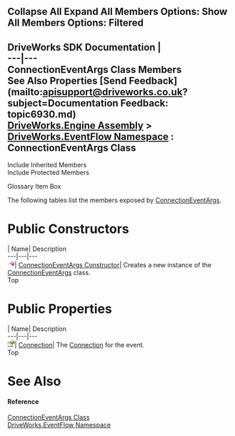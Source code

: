 Collapse All Expand All Members Options: Show All  Members Options: Filtered   
---  
DriveWorks SDK Documentation  |   
---|---  
ConnectionEventArgs Class Members   
See Also Properties [Send Feedback](mailto:apisupport@driveworks.co.uk?subject=Documentation Feedback: topic6930.md)  
[DriveWorks.Engine Assembly](topic2156.md) > [DriveWorks.EventFlow Namespace](topic6871.md) : ConnectionEventArgs Class  
---  
  
Include Inherited Members    
Include Protected Members  


Glossary Item Box

The following tables list the members exposed by [ConnectionEventArgs](topic6930.md).

# Public Constructors

| Name| Description  
---|---|---  
![Public Constructor](dotnetimages/publicConstructor.gif)| [ConnectionEventArgs Constructor](topic6936.md)| Creates a new instance of the [ConnectionEventArgs](topic6930.md) class.   
Top

# Public Properties

| Name| Description  
---|---|---  
![Public Property](dotnetimages/publicProperty.gif)| [Connection](topic6937.md)| The [Connection](topic6909.md) for the event.   
Top

# See Also

#### Reference

[ConnectionEventArgs Class](topic6930.md)   
[DriveWorks.EventFlow Namespace](topic6871.md)


